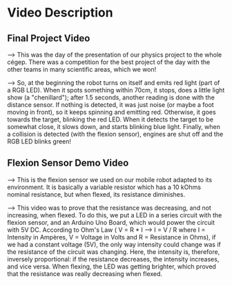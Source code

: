 Video Description
=================


 Final Project Video
 -------------------

--> This was the day of the presentation of our physics project to the whole cégep. There was a competition for the best project of the day with the other teams in many scientific areas, which we won! 

--> So, at the beginning the robot turns on itself and emits red light (part of a RGB LED). When it spots something within 70cm, it stops, does a little light show (a "chenillard"); after 1.5 seconds, another reading is done with the distance sensor. If nothing is detected, it was just noise (or maybe a foot moving in front), so it keeps spinning and emitting red. Otherwise, it goes towards the target, blinking the red LED. When it detects the target to be somewhat close, it slows down, and starts blinking blue light. Finally, when a collision is detected (with the flexion sensor), engines are shut off and the RGB LED blinks green!



 Flexion Sensor Demo Video
 -------------------------

--> This is the flexion sensor we used on our mobile robot adapted to its environment. It is basically a variable resistor which has a 10 kOhms nominal resistance, but when flexed, its resistance diminishes.

--> This video was to prove that the resistance was decreasing, and not increasing, when flexed. To do this, we put a LED in a series circuit with the flexion sensor, and an Arduino Uno Board, which would power the circuit with 5V DC. According to Ohm's Law ( V = R * I --> I = V / R where I = Intensity in Ampères, V = Voltage in Volts and R = Resistance in Ohms), if we had a constant voltage (5V), the only way intensity could change was if the resistance of the circuit was changing. Here, the intensity is, therefore, inversely proportional: if the resistance decreases, the intensity increases, and vice versa. When flexing, the LED was getting brighter, which proved that the resistance was really decreasing when flexed.
